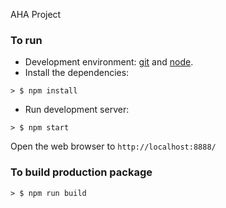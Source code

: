 AHA Project

### To run

* Development environment: [git](https://git-scm.com/) and [node](https://nodejs.org/en/).
* Install the dependencies:

```
> $ npm install
```

* Run development server:

```
> $ npm start
```

Open the web browser to `http://localhost:8888/`

### To build production package

```
> $ npm run build
